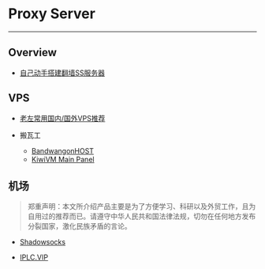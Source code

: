 # Proxy Server

---

## Overview

* [自己动手搭建翻墙SS服务器](https://www.yigeni.com/build-a-wall-ss-server/)


## VPS

* [老左常用国内/国外VPS推荐](http://www.laozuo.org/myvps)

* 搬瓦工
    * [BandwangonHOST](https://bwh88.net/)
    * [KiwiVM Main Panel](https://kiwivm.64clouds.com/main.php)


## 机场

> 郑重声明：本文所介绍产品主要是为了方便学习、科研以及外贸工作，且为自用过的推荐而已。请遵守中华人民共和国法律法规，切勿在任何地方发布分裂国家，激化民族矛盾的言论。

* [Shadowsocks](https://portal.shadowsocks.nz/aff.php?aff=56214)

* [IPLC.VIP](https://portal.uuks.club/aff.php?aff=2829)
